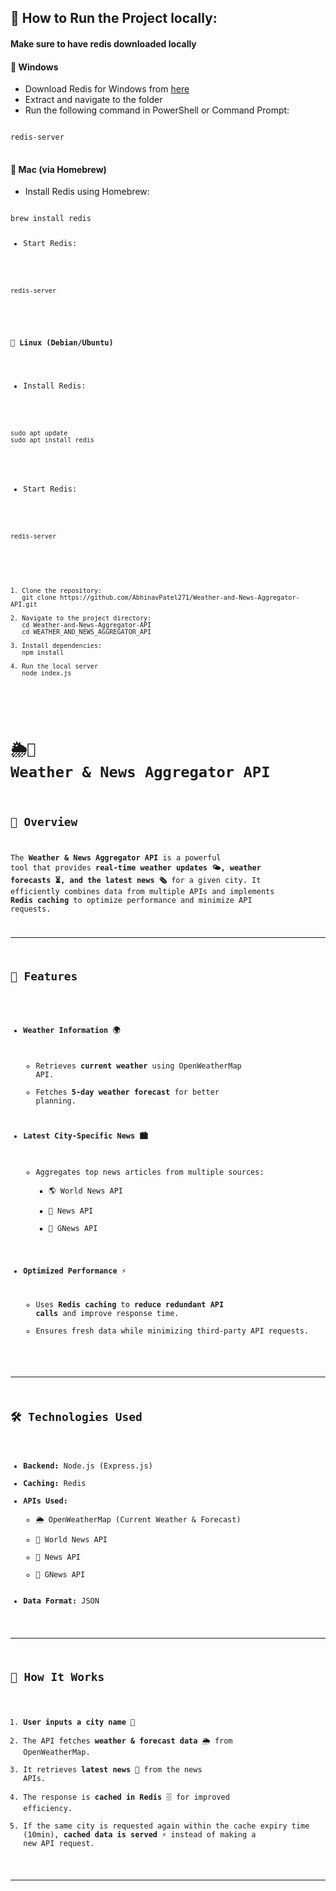 <h2>🚀 How to Run the Project locally:</h2>

<h4>Make sure to have redis downloaded locally</h4>
<h4>🔹 Windows</h4> <ul> <li>Download Redis for Windows from <a href="https://github.com/microsoft/redis/releases">here</a></li> <li>Extract and navigate to the folder</li> <li>Run the following command in PowerShell or Command Prompt:</li> </ul>
<pre>
<code>
redis-server
</code>
</pre>
<h4>🔹 Mac (via Homebrew)</h4> <ul> <li>Install Redis using Homebrew:</li> </ul>
<pre>
<code>
brew install redis
<ul> <li>Start Redis:</li> </ul>
<pre>
<code>
redis-server
</code>
</pre>

<h4>🔹 Linux (Debian/Ubuntu)</h4> <ul> <li>Install Redis:</li> </ul>
<pre>
<code>
sudo apt update
sudo apt install redis
</code>
</pre>
<ul> <li>Start Redis:</li> </ul>
<pre>
<code>
redis-server
</code>
</pre>


<pre>
<code>
1. Clone the repository:
   git clone https://github.com/AbhinavPatel271/Weather-and-News-Aggregator-API.git

2. Navigate to the project directory:
   cd Weather-and-News-Aggregator-API
   cd WEATHER_AND_NEWS_AGGREGATOR_API

3. Install dependencies:
   npm install

4. Run the local server
   node index.js

</code>
</pre>





# 🌦️📰 Weather & News Aggregator API

## 📌 Overview
The **Weather & News Aggregator API** is a powerful tool that provides **real-time weather updates 🌤️, weather forecasts ⏳, and the latest news 🗞️** for a given city. It efficiently combines data from multiple APIs and implements **Redis caching** to optimize performance and minimize API requests.

---

## 🚀 Features
- **Weather Information 🌍**
  - Retrieves **current weather** using OpenWeatherMap API.
  - Fetches **5-day weather forecast** for better planning.
  
- **Latest City-Specific News 🏙️**
  - Aggregates top news articles from multiple sources:
    - 🌎 World News API
    - 📰 News API
    - 📢 GNews API

- **Optimized Performance ⚡**
  - Uses **Redis caching** to **reduce redundant API calls** and improve response time.
  - Ensures fresh data while minimizing third-party API requests.

---

## 🛠️ Technologies Used
- **Backend:** Node.js (Express.js)
- **Caching:** Redis
- **APIs Used:**
  - 🌦️ OpenWeatherMap (Current Weather & Forecast)
  - 📰 World News API
  - 📰 News API
  - 📰 GNews API
- **Data Format:** JSON

---

## 📌 How It Works
1. **User inputs a city name** 🌆
2. The API fetches **weather & forecast data** 🌦️ from OpenWeatherMap.
3. It retrieves **latest news** 📰 from the news APIs.
4. The response is **cached in Redis** 🗄️ for improved efficiency.
5. If the same city is requested again within the cache expiry time (10min), **cached data is served** ⚡ instead of making a new API request.

---


